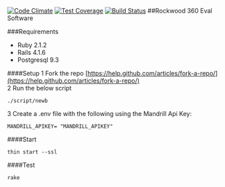 [![Code Climate](https://codeclimate.com/github/rockwoodleadership/eval360/badges/gpa.svg)](https://codeclimate.com/github/rockwoodleadership/eval360)
[![Test Coverage](https://codeclimate.com/github/rockwoodleadership/eval360/badges/coverage.svg)](https://codeclimate.com/github/rockwoodleadership/eval360)
[![Build Status](https://travis-ci.org/rockwoodleadership/eval360.svg?branch=master)](https://travis-ci.org/rockwoodleadership/eval360)
##Rockwood 360 Eval Software

###Requirements
- Ruby 2.1.2
- Rails 4.1.6
- Postgresql 9.3

####Setup
1 Fork the repo [https://help.github.com/articles/fork-a-repo/](https://help.github.com/articles/fork-a-repo/)  
2 Run the below script
```
./script/newb
```
3 Create a .env file with the following using the Mandrill Api Key:
```
MANDRILL_APIKEY= "MANDRILL_APIKEY"
``` 
####Start
```
thin start --ssl
```
####Test
```
rake
```
